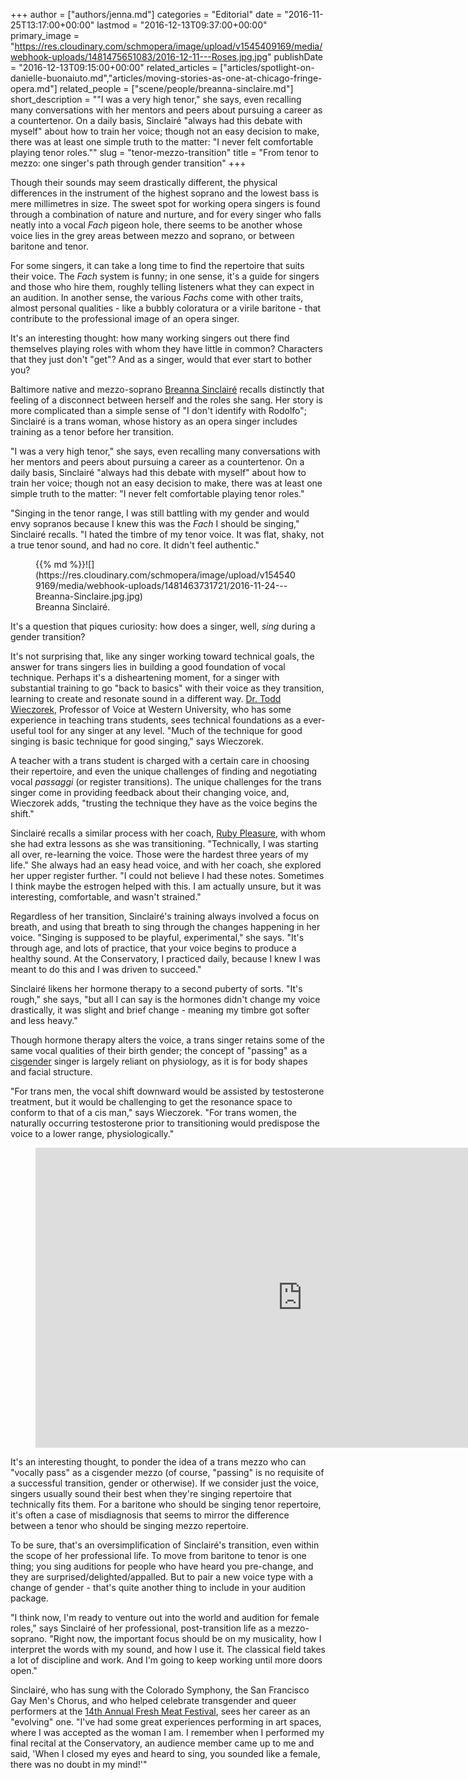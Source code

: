+++
author = ["authors/jenna.md"]
categories = "Editorial"
date = "2016-11-25T13:17:00+00:00"
lastmod = "2016-12-13T09:37:00+00:00"
primary_image = "https://res.cloudinary.com/schmopera/image/upload/v1545409169/media/webhook-uploads/1481475651083/2016-12-11---Roses.jpg.jpg"
publishDate = "2016-12-13T09:15:00+00:00"
related_articles = ["articles/spotlight-on-danielle-buonaiuto.md","articles/moving-stories-as-one-at-chicago-fringe-opera.md"]
related_people = ["scene/people/breanna-sinclaire.md"]
short_description = "&quot;I was a very high tenor,&quot; she says, even recalling many conversations with her mentors and peers about pursuing a career as a countertenor. On a daily basis, Sinclairé &quot;always had this debate with myself&quot; about how to train her voice; though not an easy decision to make, there was at least one simple truth to the matter: &quot;I never felt comfortable playing tenor roles.&quot;"
slug = "tenor-mezzo-transition"
title = "From tenor to mezzo: one singer&#039;s path through gender transition"
+++

Though their sounds may seem drastically different, the physical differences in the instrument of the highest soprano and the lowest bass is mere millimetres in size. The sweet spot for working opera singers is found through a combination of nature and nurture, and for every singer who falls neatly into a vocal *Fach* pigeon hole, there seems to be another whose voice lies in the grey areas between mezzo and soprano, or between baritone and tenor.

For some singers, it can take a long time to find the repertoire that suits their voice. The *Fach* system is funny; in one sense, it's a guide for singers and those who hire them, roughly telling listeners what they can expect in an audition. In another sense, the various *Fachs* come with other traits, almost personal qualities - like a bubbly coloratura or a virile baritone - that contribute to the professional image of an opera singer.

It's an interesting thought: how many working singers out there find themselves playing roles with whom they have little in common? Characters that they just don't "get"? And as a singer, would that ever start to bother you?

Baltimore native and mezzo-soprano [Breanna Sinclairé](/scene/people/breanna-sinclaire/) recalls distinctly that feeling of a disconnect between herself and the roles she sang. Her story is more complicated than a simple sense of "I don't identify with Rodolfo"; Sinclairé is a trans woman, whose history as an opera singer includes training as a tenor before her transition. 

"I was a very high tenor," she says, even recalling many conversations with her mentors and peers about pursuing a career as a countertenor. On a daily basis, Sinclairé "always had this debate with myself" about how to train her voice; though not an easy decision to make, there was at least one simple truth to the matter: "I never felt comfortable playing tenor roles."

"Singing in the tenor range, I was still battling with my gender and would envy sopranos because I knew this was the *Fach* I should be singing," Sinclairé recalls. "I hated the timbre of my tenor voice. It was flat, shaky, not a true tenor sound, and had no core. It didn't feel authentic."

<figure data-type="image">{{% md %}}![](https://res.cloudinary.com/schmopera/image/upload/v1545409169/media/webhook-uploads/1481463731721/2016-11-24---Breanna-Sinclaire.jpg.jpg)<figcaption>Breanna Sinclairé.</figcaption>
</figure>

It's a question that piques curiosity: how does a singer, well, *sing* during a gender transition?

It's not surprising that, like any singer working toward technical goals, the answer for trans singers lies in building a good foundation of vocal technique. Perhaps it's a disheartening moment, for a singer with substantial training to go "back to basics" with their voice as they transition, learning to create and resonate sound in a different way. [Dr. Todd Wieczorek](http://music.uwo.ca/faculty/bios/todd-wieczorek.html), Professor of Voice at Western University, who has some experience in teaching trans students, sees technical foundations as a ever-useful tool for any singer at any level. "Much of the technique for good singing is basic technique for good singing," says Wieczorek.

A teacher with a trans student is charged with a certain care in choosing their repertoire, and even the unique challenges of finding and negotiating vocal *passaggi* (or register transitions). The unique challenges for the trans singer come in providing feedback about their changing voice, and, Wieczorek adds, "trusting the technique they have as the voice begins the shift."

Sinclairé recalls a similar process with her coach, [Ruby Pleasure](https://www.sfcm.edu/faculty/pleasure), with whom she had extra lessons as she was transitioning. "Technically, I was starting all over, re-learning the voice. Those were the hardest three years of my life." She always had an easy head voice, and with her coach, she explored her upper register further. "I could not believe I had these notes. Sometimes I think maybe the estrogen helped with this. I am actually unsure, but it was interesting, comfortable, and wasn't strained."

Regardless of her transition, Sinclairé's training always involved a focus on breath, and using that breath to sing through the changes happening in her voice. "Singing is supposed to be playful, experimental," she says. "It's through age, and lots of practice, that your voice begins to produce a healthy sound. At the Conservatory, I practiced daily, because I knew I was meant to do this and I was driven to succeed."

Sinclairé likens her hormone therapy to a second puberty of sorts. "It's rough," she says, "but all I can say is the hormones didn't change my voice drastically, it was slight and brief change - meaning my timbre got softer and less heavy."

Though hormone therapy alters the voice, a trans singer retains some of the same vocal qualities of their birth gender; the concept of "passing" as a [cisgender](https://en.wikipedia.org/wiki/Cisgender) singer is largely reliant on physiology, as it is for body shapes and facial structure.

"For trans men, the vocal shift downward would be assisted by testosterone treatment, but it would be challenging to get the resonance space to conform to that of a cis man," says Wieczorek. "For trans women, the naturally occurring testosterone prior to transitioning would predispose the voice to a lower range, physiologically."

<figure data-type="video">
<iframe width="854" height="480" src="https://www.youtube.com/embed/KMSrIiWcER4?start=140" frameborder="0" allowfullscreen></iframe>
</figure>

It's an interesting thought, to ponder the idea of a trans mezzo who can "vocally pass" as a cisgender mezzo (of course, "passing" is no requisite of a successful transition, gender or otherwise). If we consider just the voice, singers usually sound their best when they're singing repertoire that technically fits them. For a baritone who should be singing tenor repertoire, it's often a case of misdiagnosis that seems to mirror the difference between a tenor who should be singing mezzo repertoire.

To be sure, that's an oversimplification of Sinclairé's transition, even within the scope of her professional life. To move from baritone to tenor is one thing; you sing auditions for people who have heard you pre-change, and they are surprised/delighted/appalled. But to pair a new voice type with a change of gender - that's quite another thing to include in your audition package.

"I think now, I'm ready to venture out into the world and audition for female roles," says Sinclairé of her professional, post-transition life as a mezzo-soprano. "Right now, the important focus should be on my musicality, how I interpret the words with my sound, and how I use it. The classical field takes a lot of discipline and work. And I'm going to keep working until more doors open."

Sinclairé, who has sung with the Colorado Symphony, the San Francisco Gay Men's Chorus, and who helped celebrate transgender and queer performers at the [14th Annual Fresh Meat Festival](http://freshmeatproductions.org/), sees her career as an "evolving" one. "I've had some great experiences performing in art spaces, where I was accepted as the woman I am. I remember when I performed my final recital at the Conservatory, an audience member came up to me and said, 'When I closed my eyes and heard to sing, you sounded like a female, there was no doubt in my mind!'"

